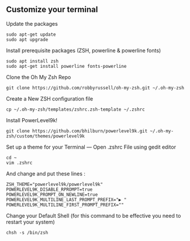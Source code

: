 ## Customize your terminal

Update the packages

```
sudo apt-get update
sudo apt upgrade
```

Install prerequisite packages (ZSH, powerline & powerline fonts)

```
sudo apt install zsh
sudo apt-get install powerline fonts-powerline
```

Clone the Oh My Zsh Repo

```
git clone https://github.com/robbyrussell/oh-my-zsh.git ~/.oh-my-zsh
```

Create a New ZSH configuration file

```
cp ~/.oh-my-zsh/templates/zshrc.zsh-template ~/.zshrc
```

Install PowerLevel9k!

```
git clone https://github.com/bhilburn/powerlevel9k.git ~/.oh-my-zsh/custom/themes/powerlevel9k
```

Set up a theme for your Terminal — Open .zshrc File using gedit editor

```
cd ~
vim .zshrc
```

And change and put these lines :

```
ZSH_THEME="powerlevel9k/powerlevel9k"
POWERLEVEL9K_DISABLE_RPROMPT=true
POWERLEVEL9K_PROMPT_ON_NEWLINE=true
POWERLEVEL9K_MULTILINE_LAST_PROMPT_PREFIX="▶ "
POWERLEVEL9K_MULTILINE_FIRST_PROMPT_PREFIX=""
```

Change your Default Shell (for this command to be effective you need to restart your system)

```
chsh -s /bin/zsh
```
